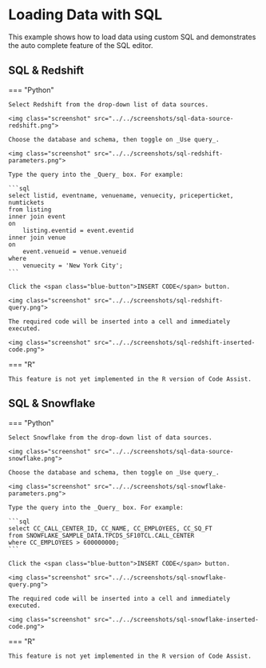 # Loading Data with SQL

This example shows how to load data using custom SQL and demonstrates the auto complete feature of the SQL editor.

<!-- https://user-images.githubusercontent.com/46192475/182823646-e5643a32-8757-4a4c-af5c-86faa76b8177.mp4 -->

## SQL & Redshift

=== "Python"

    Select Redshift from the drop-down list of data sources.

    <img class="screenshot" src="../../screenshots/sql-data-source-redshift.png">

    Choose the database and schema, then toggle on _Use query_.

    <img class="screenshot" src="../../screenshots/sql-redshift-parameters.png">

    Type the query into the _Query_ box. For example:

    ```sql
    select listid, eventname, venuename, venuecity, priceperticket, numtickets
    from listing
    inner join event
    on
        listing.eventid = event.eventid
    inner join venue
    on
        event.venueid = venue.venueid
    where
        venuecity = 'New York City';
    ```

    Click the <span class="blue-button">INSERT CODE</span> button.

    <img class="screenshot" src="../../screenshots/sql-redshift-query.png">

    The required code will be inserted into a cell and immediately executed.

    <img class="screenshot" src="../../screenshots/sql-redshift-inserted-code.png">

=== "R"

    This feature is not yet implemented in the R version of Code Assist.

## SQL & Snowflake

=== "Python"

    Select Snowflake from the drop-down list of data sources.

    <img class="screenshot" src="../../screenshots/sql-data-source-snowflake.png">

    Choose the database and schema, then toggle on _Use query_.

    <img class="screenshot" src="../../screenshots/sql-snowflake-parameters.png">

    Type the query into the _Query_ box. For example:

    ```sql
    select CC_CALL_CENTER_ID, CC_NAME, CC_EMPLOYEES, CC_SQ_FT
    from SNOWFLAKE_SAMPLE_DATA.TPCDS_SF10TCL.CALL_CENTER
    where CC_EMPLOYEES > 600000000;
    ```

    Click the <span class="blue-button">INSERT CODE</span> button.

    <img class="screenshot" src="../../screenshots/sql-snowflake-query.png">

    The required code will be inserted into a cell and immediately executed.

    <img class="screenshot" src="../../screenshots/sql-snowflake-inserted-code.png">

=== "R"

    This feature is not yet implemented in the R version of Code Assist.